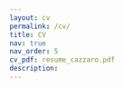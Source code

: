 ```yaml
---
layout: cv
permalink: /cv/
title: CV
nav: true
nav_order: 5
cv_pdf: resume_cazzaro.pdf
description:
---
```

